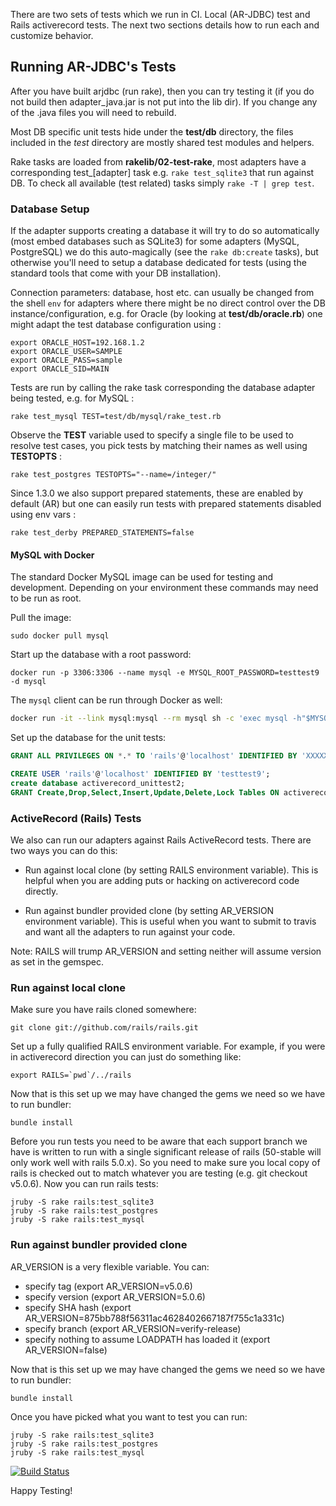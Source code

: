 There are two sets of tests which we run in CI.  Local (AR-JDBC) test and
Rails activerecord tests.  The next two sections details how to run each
and customize behavior.


## Running AR-JDBC's Tests

After you have built arjdbc (run rake), then you can try testing it (if you
do not build then adapter_java.jar is not put into the lib dir).  If you
change any of the .java files you will need to rebuild.

Most DB specific unit tests hide under the **test/db** directory, the files
included in the *test* directory are mostly shared test modules and helpers.

Rake tasks are loaded from **rakelib/02-test-rake**, most adapters have a
corresponding test_[adapter] task e.g. `rake test_sqlite3` that run against DB.
To check all available (test related) tasks simply `rake -T | grep test`.

### Database Setup

If the adapter supports creating a database it will try to do so automatically
(most embed databases such as SQLite3) for some adapters (MySQL, PostgreSQL) we
do this auto-magically (see the `rake db:create` tasks), but otherwise you'll
need to setup a database dedicated for tests (using the standard tools that come
with your DB installation).

Connection parameters: database, host etc. can usually be changed from the shell
`env` for adapters where there might be no direct control over the DB
instance/configuration, e.g. for Oracle (by looking at **test/db/oracle.rb**)
one might adapt the test database configuration using :
```
export ORACLE_HOST=192.168.1.2
export ORACLE_USER=SAMPLE
export ORACLE_PASS=sample
export ORACLE_SID=MAIN
```

Tests are run by calling the rake task corresponding the database adapter being
tested, e.g. for MySQL :

    rake test_mysql TEST=test/db/mysql/rake_test.rb

Observe the **TEST** variable used to specify a single file to be used to resolve
test cases, you pick tests by matching their names as well using **TESTOPTS** :

    rake test_postgres TESTOPTS="--name=/integer/"

Since 1.3.0 we also support prepared statements, these are enabled by default (AR)
but one can easily run tests with prepared statements disabled using env vars :

    rake test_derby PREPARED_STATEMENTS=false

#### MySQL with Docker

The standard Docker MySQL image can be used for testing and development. Depending on your environment these commands
may need to be run as root.

Pull the image:

```
sudo docker pull mysql
```

Start up the database with a root password:

```
docker run -p 3306:3306 --name mysql -e MYSQL_ROOT_PASSWORD=testtest9 -d mysql
```

The `mysql` client can be run through Docker as well:

```sh
docker run -it --link mysql:mysql --rm mysql sh -c 'exec mysql -h"$MYSQL_PORT_3306_TCP_ADDR" -P"$MYSQL_PORT_3306_TCP_PORT" -uroot -p"$MYSQL_ENV_MYSQL_ROOT_PASSWORD"'
```

Set up the database for the unit tests:

```sql
GRANT ALL PRIVILEGES ON *.* TO 'rails'@'localhost' IDENTIFIED BY 'XXXXXXXXX';

CREATE USER 'rails'@'localhost' IDENTIFIED BY 'testtest9';
create database activerecord_unittest2;
GRANT Create,Drop,Select,Insert,Update,Delete,Lock Tables ON activerecord_unittest2.* TO 'rails'@'172.17.0.1';
```

### ActiveRecord (Rails) Tests

We also can run our adapters against Rails ActiveRecord tests.  There are two
ways you can do this:

 - Run against local clone (by setting RAILS environment variable). This is helpful when you are adding puts or hacking on activerecord code directly.

 - Run against bundler provided clone (by setting AR_VERSION environment variable). This is useful when you want to submit to travis and want all the adapters to run against your code.

Note: RAILS will trump AR_VERSION and setting neither will assume version as
set in the gemspec.

### Run against local clone

Make sure you have rails cloned somewhere:

```text
git clone git://github.com/rails/rails.git
```

Set up a fully qualified RAILS environment variable. For example, if you were
in activerecord direction you can just do something like:

```ext
export RAILS=`pwd`/../rails
```

Now that is this set up we may have changed the gems we need so we have
to run bundler:

```text
bundle install
```

Before you run tests you need to be aware that each support branch we have is
written to run with a single significant release of rails (50-stable will only
work well with rails 5.0.x).  So you need to make sure you local copy of rails
is checked out to match whatever you are testing (e.g. git checkout v5.0.6).
Now you can run rails tests:

```text
jruby -S rake rails:test_sqlite3
jruby -S rake rails:test_postgres
jruby -S rake rails:test_mysql
```

### Run against bundler provided clone

AR_VERSION is a very flexible variable.  You can:

 - specify tag (export AR_VERSION=v5.0.6)
 - specify version (export AR_VERSION=5.0.6)
 - specify SHA hash (export AR_VERSION=875bb788f56311ac4628402667187f755c1a331c)
 - specify branch (export AR_VERSION=verify-release)
 - specify nothing to assume LOADPATH has loaded it (export AR_VERSION=false)

Now that is this set up we may have changed the gems we need so we have
to run bundler:

```text
bundle install
```

Once you have picked what you want to test you can run:

```text
jruby -S rake rails:test_sqlite3
jruby -S rake rails:test_postgres
jruby -S rake rails:test_mysql
```

[![Build Status][0]](http://travis-ci.org/#!/jruby/activerecord-jdbc-adapter)

Happy Testing!

[0]: https://secure.travis-ci.org/jruby/activerecord-jdbc-adapter.png
